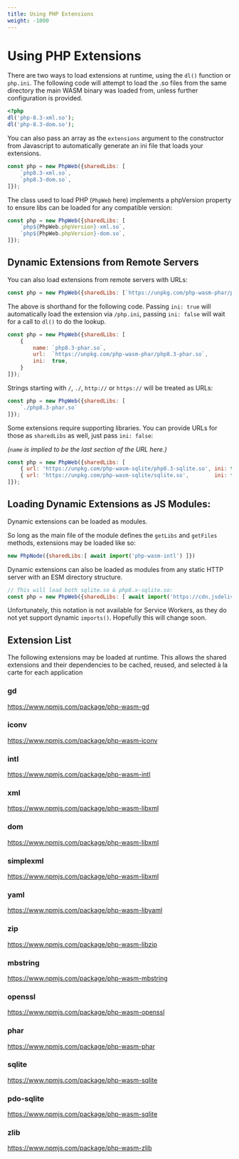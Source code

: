 ```yaml
---
title: Using PHP Extensions
weight: -1000
---
```


# Using PHP Extensions

There are two ways to load extensions at runtime, using the `dl()` function or `php.ini`. The following code will attempt to load the .so files from the same directory the main WASM binary was loaded from, unless further configuration is provided.

```php
<?php
dl('php-8.3-xml.so');
dl('php-8.3-dom.so');
```

You can also pass an array as the `extensions` argument to the constructor from Javascript to automatically generate an ini file that loads your extensions.

```javascript
const php = new PhpWeb({sharedLibs: [
	`php8.3-xml.so`,
	`php8.3-dom.so`,
]});
```

The class used to load PHP (`PhpWeb` here) implements a phpVersion property to ensure libs can be loaded for any compatible version:

```javascript
const php = new PhpWeb({sharedLibs: [
	`php${PhpWeb.phpVersion}-xml.so`,
	`php${PhpWeb.phpVersion}-dom.so`,
]});
```

## Dynamic Extensions from Remote Servers

You can also load extensions from remote servers with URLs:

```javascript
const php = new PhpWeb({sharedLibs: [`https://unpkg.com/php-wasm-phar/php8.3-phar.so`]});
```

The above is shorthand for the following code. Passing `ini: true` will automatically load the extension via `/php.ini`, passing `ini: false` will wait for a call to `dl()` to do the lookup.

```javascript
const php = new PhpWeb({sharedLibs: [
	{
		name: `php8.3-phar.so`,
		url:  `https://unpkg.com/php-wasm-phar/php8.3-phar.so`,
		ini:  true,
	}
]});
```

Strings starting with `/`, `./`, `http://` or `https://` will be treated as URLs:

```javascript
const php = new PhpWeb({sharedLibs: [
	`./php8.3-phar.so`
]});
```

Some extensions require supporting libraries. You can provide URLs for those as `sharedLibs` as well, just pass `ini: false`:

*(`name` is implied to be the last section of the URL here.)*

```javascript
const php = new PhpWeb({sharedLibs: [
	{ url: 'https://unpkg.com/php-wasm-sqlite/php8.3-sqlite.so', ini: true  },
	{ url: 'https://unpkg.com/php-wasm-sqlite/sqlite.so',        ini: false },
]});
```

## Loading Dynamic Extensions as JS Modules:

Dynamic extensions can be loaded as modules.

So long as the main file of the module defines the `getLibs` and `getFiles` methods, extensions may be loaded like so:

```javascript
new PhpNode({sharedLibs:[ await import('php-wasm-intl') ]})
```

Dynamic extensions can also be loaded as modules from any static HTTP server with an ESM directory structure.

```javascript
// This will load both sqlite.so & php8.x-sqlite.so:
const php = new PhpWeb({sharedLibs: [ await import('https://cdn.jsdelivr.net/npm/php-wasm-sqlite') ]});
```

Unfortunately, this notation is not available for Service Workers, as they do not yet support dynamic `imports()`. Hopefully this will change soon.

## Extension List

The following extensions may be loaded at runtime. This allows the shared extensions and their dependencies to be cached, reused, and selected à la carte for each application

### gd

<https://www.npmjs.com/package/php-wasm-gd>

### iconv

<https://www.npmjs.com/package/php-wasm-iconv>

### intl

<https://www.npmjs.com/package/php-wasm-intl>

### xml

<https://www.npmjs.com/package/php-wasm-libxml>

### dom

<https://www.npmjs.com/package/php-wasm-libxml>

### simplexml

<https://www.npmjs.com/package/php-wasm-libxml>

### yaml

<https://www.npmjs.com/package/php-wasm-libyaml>

### zip

<https://www.npmjs.com/package/php-wasm-libzip>

### mbstring

<https://www.npmjs.com/package/php-wasm-mbstring>

### openssl

<https://www.npmjs.com/package/php-wasm-openssl>

### phar

<https://www.npmjs.com/package/php-wasm-phar>

### sqlite

<https://www.npmjs.com/package/php-wasm-sqlite>

### pdo-sqlite

<https://www.npmjs.com/package/php-wasm-sqlite>

### zlib

<https://www.npmjs.com/package/php-wasm-zlib>


